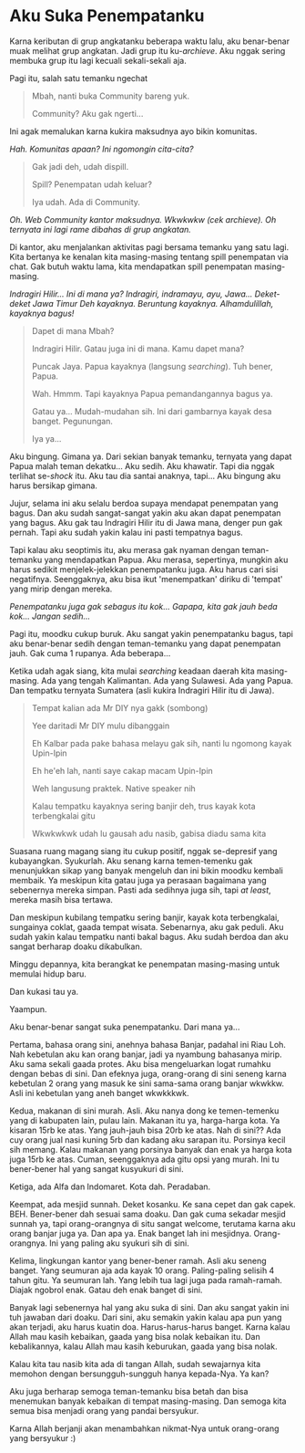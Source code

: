 # Aku Suka Penempatanku

Karna keributan di grup angkatanku beberapa waktu lalu, aku benar-benar muak melihat grup angkatan. Jadi grup itu ku-*archieve*. Aku nggak sering membuka grup itu lagi kecuali sekali-sekali aja.

Pagi itu, salah satu temanku ngechat

> Mbah, nanti buka Community bareng yuk.
>
> Community? Aku gak ngerti...

Ini agak memalukan karna kukira maksudnya ayo bikin komunitas.

*Hah. Komunitas apaan? Ini ngomongin cita-cita?*

> Gak jadi deh, udah dispill.
>
> Spill? Penempatan udah keluar?
>
> Iya udah. Ada di Community.

*Oh. Web Community kantor maksudnya. Wkwkwkw (cek archieve). Oh ternyata ini lagi rame dibahas di grup angkatan.*

Di kantor, aku menjalankan aktivitas pagi bersama temanku yang satu lagi. Kita bertanya ke kenalan kita masing-masing tentang spill penempatan via chat. Gak butuh waktu lama, kita mendapatkan spill penempatan masing-masing.

*Indragiri Hilir... Ini di mana ya? Indragiri, indramayu, ayu, Jawa... Deket-deket Jawa Timur Deh kayaknya. Beruntung kayaknya. Alhamdulillah, kayaknya bagus!*

> Dapet di mana Mbah?
>
> Indragiri Hilir. Gatau juga ini di mana. Kamu dapet mana?
>
> Puncak Jaya. Papua kayaknya (langsung *searching*). Tuh bener, Papua.
>
> Wah. Hmmm. Tapi kayaknya Papua pemandangannya bagus ya.
>
> Gatau ya... Mudah-mudahan sih. Ini dari gambarnya kayak desa banget. Pegunungan.
>
> Iya ya...

Aku bingung. Gimana ya. Dari sekian banyak temanku, ternyata yang dapat Papua malah teman dekatku... Aku sedih. Aku khawatir. Tapi dia nggak terlihat se-*shock* itu. Aku tau dia santai anaknya, tapi... Aku bingung aku harus bersikap gimana.

Jujur, selama ini aku selalu berdoa supaya mendapat penempatan yang bagus. Dan aku sudah sangat-sangat yakin aku akan dapat penempatan yang bagus. Aku gak tau Indragiri Hilir itu di Jawa mana, denger pun gak pernah. Tapi aku sudah yakin kalau ini pasti tempatnya bagus.

Tapi kalau aku seoptimis itu, aku merasa gak nyaman dengan teman-temanku yang mendapatkan Papua. Aku merasa, sepertinya, mungkin aku harus sedikit menjelek-jelekkan penempatanku juga. Aku harus cari sisi negatifnya. Seenggaknya, aku bisa ikut 'menempatkan' diriku di 'tempat' yang mirip dengan mereka.

*Penempatanku juga gak sebagus itu kok... Gapapa, kita gak jauh beda kok... Jangan sedih...*

Pagi itu, moodku cukup buruk. Aku sangat yakin penempatanku bagus, tapi aku benar-benar sedih dengan teman-temanku yang dapat penempatan jauh. Gak cuma 1 rupanya. Ada beberapa...

 Ketika udah agak siang, kita mulai *searching* keadaan daerah kita masing-masing. Ada yang tengah Kalimantan. Ada yang Sulawesi. Ada yang Papua. Dan tempatku ternyata Sumatera (asli kukira Indragiri Hilir itu di Jawa).

> Tempat kalian ada Mr DIY nya gakk (sombong)
>
> Yee daritadi Mr DIY mulu dibanggain
>
> Eh Kalbar pada pake bahasa melayu gak sih, nanti lu ngomong kayak Upin-Ipin
>
> Eh he'eh lah, nanti saye cakap macam Upin-Ipin
>
> Weh langusung praktek. Native speaker nih
>
> Kalau tempatku kayaknya sering banjir deh, trus kayak kota terbengkalai gitu
>
> Wkwkwkwk udah lu gausah adu nasib, gabisa diadu sama kita

Suasana ruang magang siang itu cukup positif, nggak se-depresif yang kubayangkan. Syukurlah. Aku senang karna temen-temenku gak menunjukkan sikap yang banyak mengeluh dan ini bikin moodku kembali membaik. Ya meskipun kita gatau juga ya perasaan bagaimana yang sebenernya mereka simpan. Pasti ada sedihnya juga sih, tapi *at least*, mereka masih bisa tertawa.

Dan meskipun kubilang tempatku sering banjir, kayak kota terbengkalai, sungainya coklat, gaada tempat wisata. Sebenarnya, aku gak peduli. Aku sudah yakin kalau tempatku nanti bakal bagus. Aku sudah berdoa dan aku sangat berharap doaku dikabulkan.

Minggu depannya, kita berangkat ke penempatan masing-masing untuk memulai hidup baru.

Dan kukasi tau ya.

Yaampun.

Aku benar-benar sangat suka penempatanku. Dari mana ya...

Pertama, bahasa orang sini, anehnya bahasa Banjar, padahal ini Riau Loh. Nah kebetulan aku kan orang banjar, jadi ya nyambung bahasanya mirip. Aku sama sekali gaada protes. Aku bisa mengeluarkan logat rumahku dengan bebas di sini. Dan efeknya juga, orang-orang di sini seneng karna kebetulan 2 orang yang masuk ke sini sama-sama orang banjar wkwkkw. Asli ini kebetulan yang aneh banget wkwkkkwk.

Kedua, makanan di sini murah. Asli. Aku nanya dong ke temen-temenku yang di kabupaten lain, pulau lain. Makanan itu ya, harga-harga kota. Ya kisaran 15rb ke atas. Yang jauh-jauh bisa 20rb ke atas. Nah di sini?? Ada cuy orang jual nasi kuning 5rb dan kadang aku sarapan itu. Porsinya kecil sih memang. Kalau makanan yang porsinya banyak dan enak ya harga kota juga 15rb ke atas. Cuman, seenggaknya ada gitu opsi yang murah. Ini tu bener-bener hal yang sangat kusyukuri di sini.

Ketiga, ada Alfa dan Indomaret. Kota dah. Peradaban.

Keempat, ada mesjid sunnah. Deket kosanku. Ke sana cepet dan gak capek. BEH. Bener-bener dah sesuai sama doaku. Dan gak cuma sekadar mesjid sunnah ya, tapi orang-orangnya di situ sangat welcome, terutama karna aku orang banjar juga ya. Dan apa ya. Enak banget lah ini mesjidnya. Orang-orangnya. Ini yang paling aku syukuri sih di sini.

Kelima, lingkungan kantor yang bener-bener ramah. Asli aku seneng banget. Yang seumuran aja ada kayak 10 orang. Paling-paling selisih 4 tahun gitu. Ya seumuran lah. Yang lebih tua lagi juga pada ramah-ramah. Diajak ngobrol enak. Gatau deh enak banget di sini.

Banyak lagi sebenernya hal yang aku suka di sini. Dan aku sangat yakin ini tuh jawaban dari doaku. Dari sini, aku semakin yakin kalau apa pun yang akan terjadi, aku harus kuatin doa. Harus-harus-harus banget. Karna kalau Allah mau kasih kebaikan, gaada yang bisa nolak kebaikan itu. Dan kebalikannya, kalau Allah mau kasih keburukan, gaada yang bisa nolak.

Kalau kita tau nasib kita ada di tangan Allah, sudah sewajarnya kita memohon dengan bersungguh-sungguh hanya kepada-Nya. Ya kan?

Aku juga berharap semoga teman-temanku bisa betah dan bisa menemukan banyak kebaikan di tempat masing-masing. Dan semoga kita semua bisa menjadi orang yang pandai bersyukur.

Karna Allah berjanji akan menambahkan nikmat-Nya untuk orang-orang yang bersyukur :)
